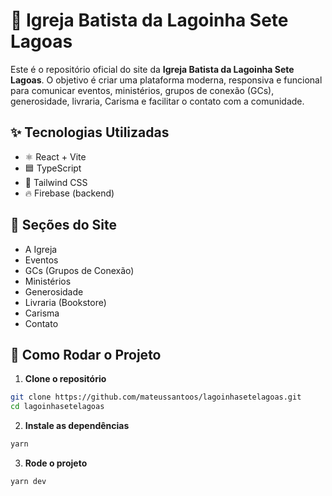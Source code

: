 # 🌿 Igreja Batista da Lagoinha Sete Lagoas

Este é o repositório oficial do site da **Igreja Batista da Lagoinha Sete Lagoas**. O objetivo é criar uma plataforma moderna, responsiva e funcional para comunicar eventos, ministérios, grupos de conexão (GCs), generosidade, livraria, Carisma e facilitar o contato com a comunidade.

## ✨ Tecnologias Utilizadas

- ⚛️ React + Vite
- 🟦 TypeScript
- 🎨 Tailwind CSS
- 🔥 Firebase (backend)

## 📁 Seções do Site

- A Igreja
- Eventos
- GCs (Grupos de Conexão)
- Ministérios
- Generosidade
- Livraria (Bookstore)
- Carisma
- Contato

## 🚀 Como Rodar o Projeto

1. **Clone o repositório**

```bash
git clone https://github.com/mateussantoos/lagoinhasetelagoas.git
cd lagoinhasetelagoas
```

2. **Instale as dependências**

```bash
yarn
```

3. **Rode o projeto**

```bash
yarn dev
```
